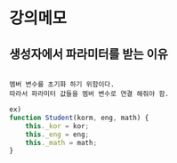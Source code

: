 # 강의메모


## 생성자에서 파라미터를 받는 이유
```

멤버 변수를 초기화 하기 위함이다.
따라서 파라미터 값들을 멤버 변수로 연결 해줘야 함.

```

```js
ex)
function Student(korm, eng, math) {
    this._kor = kor;
    this._eng = eng;
    this._math = math;
}
```


